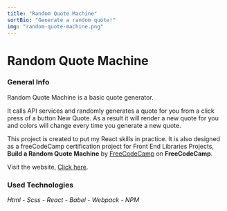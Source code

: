 ```yaml
---
title: "Random Quote Machine"
sortBio: "Generate a random quote!"
img: "random-quote-machine.png"
---
```


# Random Quote Machine

### General Info

Random Quote Machine is a basic quote generator.

It calls API services and randomly generates a quote for you from a click press of a button New Quote. As a result it will render a new quote for you and colors will change every time you generate a new quote.

This project is created to put my React skills in practice. It is also designed as a freeCodeCamp certification project for Front End Libraries Projects, **Build a Random Quote Machine** by [FreeCodeCamp](https://www.freecodecamp.org/learn/front-end-libraries/#front-end-libraries-projects) on **FreeCodeCamp**.

Visit the website, [Click here](https://random-quote-machine.vercel.app/).

### Used Technologies

_Html - Scss - React - Babel - Webpack - NPM_
